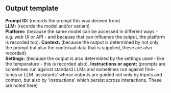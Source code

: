 ## Output template

**Prompt ID:** (records the prompt this was derived from)  
**LLM:** (records the model and/or variant)  
**Platform:**  (because the same model can be accessed in different ways - e.g. web UI or API - and because that can influence the output, the platform is recorded too). 
**Context:** (because the output is determined by not only the prompt but also the contexual data that is supplied, these are also recorded)   
**Settings:** (because the output is also determined by the settings used - like the temperature - this is recorded also).
**Instructions or agent:** (prompts are sometimes run against standard LLMs and sometimes run against fine-tunes or LLM 'assistants' whose outputs are guided not only by inputs and context, but also by 'instructions' which persist across interactions. These are noted here)